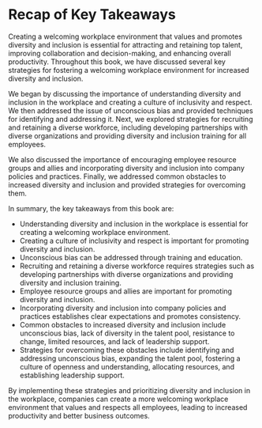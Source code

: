 Recap of Key Takeaways
==================================

Creating a welcoming workplace environment that values and promotes diversity and inclusion is essential for attracting and retaining top talent, improving collaboration and decision-making, and enhancing overall productivity. Throughout this book, we have discussed several key strategies for fostering a welcoming workplace environment for increased diversity and inclusion.

We began by discussing the importance of understanding diversity and inclusion in the workplace and creating a culture of inclusivity and respect. We then addressed the issue of unconscious bias and provided techniques for identifying and addressing it. Next, we explored strategies for recruiting and retaining a diverse workforce, including developing partnerships with diverse organizations and providing diversity and inclusion training for all employees.

We also discussed the importance of encouraging employee resource groups and allies and incorporating diversity and inclusion into company policies and practices. Finally, we addressed common obstacles to increased diversity and inclusion and provided strategies for overcoming them.

In summary, the key takeaways from this book are:

* Understanding diversity and inclusion in the workplace is essential for creating a welcoming workplace environment.
* Creating a culture of inclusivity and respect is important for promoting diversity and inclusion.
* Unconscious bias can be addressed through training and education.
* Recruiting and retaining a diverse workforce requires strategies such as developing partnerships with diverse organizations and providing diversity and inclusion training.
* Employee resource groups and allies are important for promoting diversity and inclusion.
* Incorporating diversity and inclusion into company policies and practices establishes clear expectations and promotes consistency.
* Common obstacles to increased diversity and inclusion include unconscious bias, lack of diversity in the talent pool, resistance to change, limited resources, and lack of leadership support.
* Strategies for overcoming these obstacles include identifying and addressing unconscious bias, expanding the talent pool, fostering a culture of openness and understanding, allocating resources, and establishing leadership support.

By implementing these strategies and prioritizing diversity and inclusion in the workplace, companies can create a more welcoming workplace environment that values and respects all employees, leading to increased productivity and better business outcomes.
